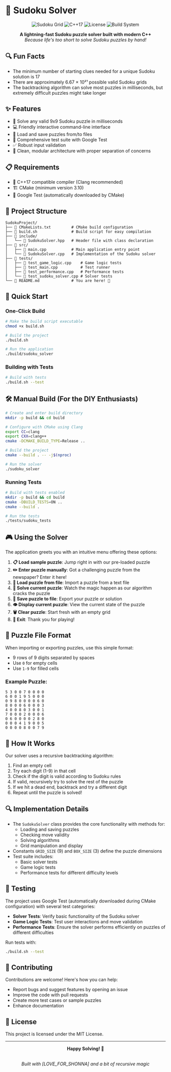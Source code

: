# 🧩 Sudoku Solver

<div align="center">

![Sudoku Grid](https://img.shields.io/badge/9x9-Sudoku%20Grid-blue)
![C++17](https://img.shields.io/badge/C%2B%2B-17-00599C?logo=c%2B%2B)
![License](https://img.shields.io/badge/License-MIT-green)
![Build System](https://img.shields.io/badge/Build%20System-CMake-064F8C?logo=cmake)

**A lightning-fast Sudoku puzzle solver built with modern C++**  
*Because life's too short to solve Sudoku puzzles by hand!*

</div>

## 🔍 Fun Facts

- The minimum number of starting clues needed for a unique Sudoku solution is 17
- There are approximately 6.67 × 10²¹ possible valid Sudoku grids
- The backtracking algorithm can solve most puzzles in milliseconds, but extremely difficult puzzles might take longer

## ✨ Features

- 🚀 Solve any valid 9x9 Sudoku puzzle in milliseconds
- 💻 Friendly interactive command-line interface
- 💾 Load and save puzzles from/to files
- 🧪 Comprehensive test suite with Google Test
- ✅ Robust input validation
- 🔧 Clean, modular architecture with proper separation of concerns

## 📋 Requirements

- 🔨 C++17 compatible compiler (Clang recommended)
- 🏗️ CMake (minimum version 3.10)
- 🧪 Google Test (automatically downloaded by CMake)

## 📂 Project Structure

```
SudokuProject/
├── 📄 CMakeLists.txt         # CMake build configuration
├── 📄 build.sh               # Build script for easy compilation
├── 📁 include/
│   └── 📄 SudokuSolver.hpp   # Header file with class declaration
├── 📁 src/
│   ├── 📄 main.cpp           # Main application entry point
│   └── 📄 SudokuSolver.cpp   # Implementation of the Sudoku solver
├── 📁 tests/
│   ├── 📄 test_game_logic.cpp    # Game logic tests
│   ├── 📄 test_main.cpp          # Test runner
│   ├── 📄 test_performance.cpp   # Performance tests
│   └── 📄 test_sudoku_solver.cpp # Solver tests
└── 📄 README.md              # You are here! 👋
```

## 🚀 Quick Start

### One-Click Build

```bash
# Make the build script executable
chmod +x build.sh

# Build the project
./build.sh

# Run the application
./build/sudoku_solver
```

### Building with Tests

```bash
# Build with tests
./build.sh --test
```

## 🛠️ Manual Build (For the DIY Enthusiasts)

```bash
# Create and enter build directory
mkdir -p build && cd build

# Configure with CMake using Clang
export CC=clang
export CXX=clang++
cmake -DCMAKE_BUILD_TYPE=Release ..

# Build the project
cmake --build . -- -j$(nproc)

# Run the solver
./sudoku_solver
```

### Running Tests

```bash
# Build with tests enabled
mkdir -p build && cd build
cmake -DBUILD_TESTS=ON ..
cmake --build .

# Run the tests
./tests/sudoku_tests
```

## 🎮 Using the Solver

The application greets you with an intuitive menu offering these options:

1. **📋 Load sample puzzle**: Jump right in with our pre-loaded puzzle
2. **✏️ Enter puzzle manually**: Got a challenging puzzle from the newspaper? Enter it here!
3. **📂 Load puzzle from file**: Import a puzzle from a text file
4. **🧠 Solve current puzzle**: Watch the magic happen as our algorithm cracks the puzzle
5. **💾 Save puzzle to file**: Export your puzzle or solution
6. **👁️ Display current puzzle**: View the current state of the puzzle
7. **🗑️ Clear puzzle**: Start fresh with an empty grid
8. **🚪 Exit**: Thank you for playing!

## 📄 Puzzle File Format

When importing or exporting puzzles, use this simple format:
- 9 rows of 9 digits separated by spaces
- Use `0` for empty cells
- Use `1-9` for filled cells

### Example Puzzle:
```
5 3 0 0 7 0 0 0 0
6 0 0 1 9 5 0 0 0
0 9 8 0 0 0 0 6 0
8 0 0 0 6 0 0 0 3
4 0 0 8 0 3 0 0 1
7 0 0 0 2 0 0 0 6
0 6 0 0 0 0 2 8 0
0 0 0 4 1 9 0 0 5
0 0 0 0 8 0 0 7 9
```

## 🧠 How It Works

Our solver uses a recursive backtracking algorithm:

1. Find an empty cell
2. Try each digit (1-9) in that cell
3. Check if the digit is valid according to Sudoku rules
4. If valid, recursively try to solve the rest of the puzzle
5. If we hit a dead end, backtrack and try a different digit
6. Repeat until the puzzle is solved!

## 🔍 Implementation Details

- The `SudokuSolver` class provides the core functionality with methods for:
  - Loading and saving puzzles
  - Checking move validity
  - Solving algorithms
  - Grid manipulation and display
- Constants `GRID_SIZE` (9) and `BOX_SIZE` (3) define the puzzle dimensions
- Test suite includes:
  - Basic solver tests
  - Game logic tests
  - Performance tests for different difficulty levels

## 🧪 Testing

The project uses Google Test (automatically downloaded during CMake configuration) with several test categories:

- **Solver Tests**: Verify basic functionality of the Sudoku solver
- **Game Logic Tests**: Test user interactions and move validation
- **Performance Tests**: Ensure the solver performs efficiently on puzzles of different difficulties

Run tests with:
```bash
./build.sh --test
```

## 🤝 Contributing

Contributions are welcome! Here's how you can help:
- Report bugs and suggest features by opening an issue
- Improve the code with pull requests
- Create more test cases or sample puzzles
- Enhance documentation

## 📜 License

This project is licensed under the MIT License.

---

<div align="center">
  <b>Happy Solving! 🎉</b>
  
  <br>
  <br>
  
  *Built with [LOVE_FOR_SHONNA] and a bit of recursive magic*
</div>
